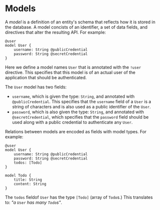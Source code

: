 # Models

A *model* is a definition  of an entity's schema that reflects how it is stored in the database. A model concists of an identifier, a set of data fields, and directives that alter the resulting API. For example:

```heavenly-x
@user
model User {
    username: String @publicCredential
    password: String @secretCredential
}
```

Here we define a model names `User` that is annotated with the `!user` directive. This specifies that this model is of an actual user of the application that should be authenticated.

The `User` model has two fields:
* `username`, which is given the type: `String`, and annotated with `@publicCredential`. This specifies that the `username` field of a `User` is a string of characters and is also used as a public identifier of the `User`.
* `password`, which is also given the type: `String`, and annotated with `@secretCredential`, which specifies that the `password` field should be used along with a public credential to authenticate any `User`.

Relations between models are encoded as fields with model types. For example:

```heavenly-x
@user
model User {
    username: String @publicCredential
    password: String @secretCredential
    todos: [Todo]
}

model Todo {
    title: String
    content: String
}
```

The `todos` fieldof `User` has the type `[Todo]` (array of `Todo`s.) This translates to: *"a `User` has many `Todo`s"*.